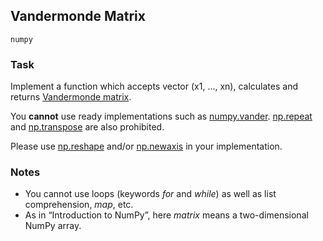 ## Vandermonde Matrix

`numpy`

### Task

Implement a function which accepts vector (x1, ..., xn), calculates 
and returns [Vandermonde matrix](https://en.wikipedia.org/wiki/Vandermonde_matrix).

You **cannot** use ready implementations such as [numpy.vander](https://docs.scipy.org/doc/numpy-1.13.0/reference/generated/numpy.vander.html).
[np.repeat](https://docs.scipy.org/doc/numpy/reference/generated/numpy.repeat.html) and [np.transpose](https://docs.scipy.org/doc/numpy/reference/generated/numpy.transpose.html) are also prohibited.

Please use [np.reshape](https://docs.scipy.org/doc/numpy/reference/generated/numpy.reshape.html) and/or [np.newaxis](https://docs.scipy.org/doc/numpy-1.13.0/reference/arrays.indexing.html) in your implementation.

### Notes

* You cannot use loops (keywords *for* and *while*) as well as list comprehension, *map*, etc.
* As in “Introduction to NumPy”, here *matrix* means a two-dimensional NumPy array.

